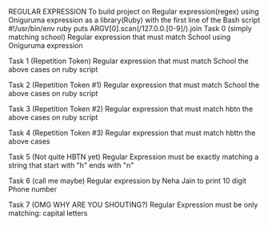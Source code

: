 REGULAR EXPRESSION
To build project on Regular expression(regex) using Oniguruma expression as a library(Ruby)
with the first line of the Bash script #!/usr/bin/env ruby
puts ARGV[0].scan(/127.0.0.[0-9]/).join
Task 0 (simply matching school)
Regular expression that must match School using Oniguruma expression 

Task 1 (Repetition Token)
Regular expression that must match School the above cases on ruby script

Task 2 (Repetition Token #1)
Regular expression that must match School the above cases on ruby script

Task 3 (Repetition Token #2)
Regular expression that must match hbtn the above cases on ruby script

Task 4 (Repetition Token #3)
Regular expression that must match hbttn the above cases 

Task 5 (Not quite HBTN yet)
Regular Expression must be exactly matching  a string that start with "h" ends with "n"

Task 6 (call me maybe)
Regular expression by Neha Jain to print 10 digit Phone number

Task 7 (OMG WHY ARE YOU SHOUTING?)
Regular Expression must be only matching: capital letters
